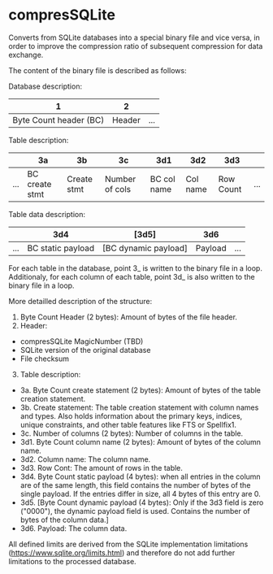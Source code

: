 # compresSQLite
Converts from SQLite databases into a special binary file and vice versa, in order to improve the compression ratio of subsequent compression for data exchange.

The content of the binary file is described as follows:

Database description:

| 1        | 2        |        |
| -------- |--------- | ------ |
| Byte Count header (BC)      | Header |... |

Table description:

|     | 3a        | 3b        | 3c        | 3d1        | 3d2        | 3d3        |     |
| --- | --------- |---------- | --------- | ---------- | ---------- | ---------- | --- |
| ... | BC create stmt | Create stmt | Number of cols | BC col name | Col name | Row Count | ... |

Table data description:

|     | 3d4        | [3d5]        | 3d6        |     |
| --- | ---------- |------------- | ---------- | --- |
| ... | BC static payload | [BC dynamic payload] | Payload | ... |

For each table in the database, point 3_ is written to the binary file in a loop. Additionaly, for each column of each table, point 3d_ is also written to the binary file in a loop.

More detailled description of the structure:

1. Byte Count Header (2 bytes): Amount of bytes of the file header. 	
2. Header:
  * compresSQLite MagicNumber (TBD)
  * SQLite version of the original database
  * File checksum
3. Table description:
  * 3a. Byte Count create statement (2 bytes): Amount of bytes of the table creation statement.
  * 3b. Create statement: The table creation statement with column names and types. Also holds information about the primary keys, indices, unique constraints, and other table features like FTS or Spellfix1.
  * 3c. Number of columns (2 bytes): Number of columns in the table.
  * 3d1. Byte Count column name (2 bytes): Amount of bytes of the column name.
  * 3d2. Column name: The column name.
  * 3d3. Row Cont: The amount of rows in the table.
  * 3d4. Byte Count static payload (4 bytes): when all entries in the column are of the same length, this field contains the number of bytes of the single payload. If the entries differ in size, all 4 bytes of this entry are 0.
  * 3d5. [Byte Count dynamic payload (4 bytes): Only if the 3d3 field is zero ("0000"), the dynamic payload field is used. Contains the number of bytes of the column data.]
  * 3d6. Payload: The column data.


All defined limits are derived from the SQLite implementation limitations (https://www.sqlite.org/limits.html) and therefore do not add further limitations to the processed database.
